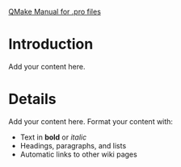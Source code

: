 [QMake Manual for .pro files](http://doc.trolltech.com/4.5/qmake-manual.html)

# Introduction #

Add your content here.


# Details #

Add your content here.  Format your content with:
  * Text in **bold** or _italic_
  * Headings, paragraphs, and lists
  * Automatic links to other wiki pages